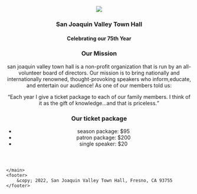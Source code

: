 <!DOCTYPE html>
<html lang="en">

<head>
	<meta charset="utf-8">
	<title>San Joaquin Valley Town Hall</title>
	<link rel="shortcut icon" href="images/favicon.ico">
</head>

<body>
	<header>
        <img src=town_hall_1/images/town_hall_logo.gif>
		<h3>San Joaquin Valley Town Hall</h3>
		<h4>Celebrating our 75th Year</h4>
        <h3>Our Mission</h3>
        <p>san joaquin valley town hall is a non-profit organization that is run by an all-volunteer board of directors. Our mission is to bring nationally  and internationally renowned, thought-provoking speakers who inform,educate, and entertain our audience! As one of our members told us:</p>
        <Q>Each year I give a ticket package to each of our family members. I think of it as the gift of knowledge...and that is priceless.</Q>
        <h3>Our ticket package</h3>
        <ul>
        	<li>season package: $95</li>
            <li>patron package: $200</li>
            <li>single speaker: $20</li>
            							</ul>
	</header>
	<main>
		
	</main>
	<footer>
		&copy; 2022, San Joaquin Valley Town Hall, Fresno, CA 93755		
	</footer>
</body>
</html>
